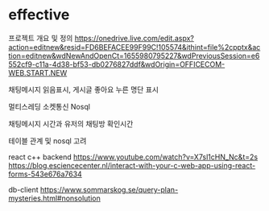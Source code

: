 # effective
프로젝트 개요 및 정의
https://onedrive.live.com/edit.aspx?action=editnew&resid=FD6BEFACEE99F99C!105574&ithint=file%2cpptx&action=editnew&wdNewAndOpenCt=1655980795227&wdPreviousSession=e6552cf9-c11a-4d38-bf53-db0276827ddf&wdOrigin=OFFICECOM-WEB.START.NEW

채팅메시지 읽음표시, 게시글 좋아요 누른 명단 표시

멀티스레딩
소켓통신
Nosql


채팅메시지 시간과
유저의 채팅방 확인시간

테이블 관계 및 nosql 고려


react c++ backend
https://www.youtube.com/watch?v=X7sl1cHN_Nc&t=2s
https://blog.esciencecenter.nl/interact-with-your-c-web-app-using-react-forms-543e676a7634

db-client
https://www.sommarskog.se/query-plan-mysteries.html#nonsolution
